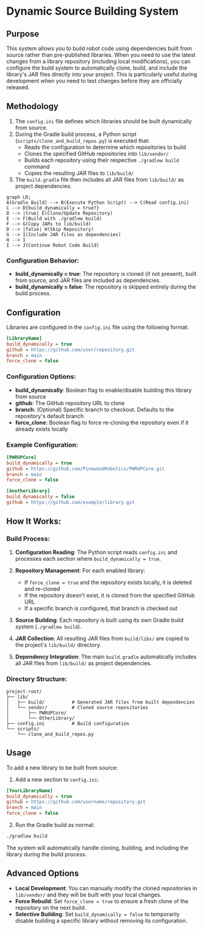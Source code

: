 # Dynamic Source Building System

## Purpose

This system allows you to build robot code using dependencies built from source rather than pre-published libraries. When you need to use the latest changes from a library repository (including local modifications), you can configure the build system to automatically clone, build, and include the library's JAR files directly into your project. This is particularly useful during development when you need to test changes before they are officially released.

## Methodology

1. The `config.ini` file defines which libraries should be built dynamically from source.
2. During the Gradle build process, a Python script (`scripts/clone_and_build_repos.py`) is executed that:
   - Reads the configuration to determine which repositories to build
   - Clones the specified GitHub repositories into `lib/vendor/`
   - Builds each repository using their respective `./gradlew build` command
   - Copies the resulting JAR files to `lib/build/`
3. The `build.gradle` file then includes all JAR files from `lib/build/` as project dependencies.

```mermaid
graph LR;
A(Gradle Build) --> B(Execute Python Script) --> C(Read config.ini)
C --> D{build_dynamically = true?}
D --> |true| E(Clone/Update Repository)
E --> F(Build with ./gradlew build)
F --> G(Copy JARs to lib/build)
D --> |false| H(Skip Repository)
G --> I(Include JAR files as dependencies)
H --> I
I --> J(Continue Robot Code Build)
```

### Configuration Behavior:
- **build_dynamically = true**: The repository is cloned (if not present), built from source, and JAR files are included as dependencies.
- **build_dynamically = false**: The repository is skipped entirely during the build process.

## Configuration

Libraries are configured in the `config.ini` file using the following format:

```ini
[LibraryName]
build_dynamically = true
github = https://github.com/user/repository.git
branch = main
force_clone = false
```

### Configuration Options:
- **build_dynamically**: Boolean flag to enable/disable building this library from source
- **github**: The GitHub repository URL to clone
- **branch**: (Optional) Specific branch to checkout. Defaults to the repository's default branch
- **force_clone**: Boolean flag to force re-cloning the repository even if it already exists locally

### Example Configuration:
```ini
[PWRUPCore]
build_dynamically = true
github = https://github.com/PinewoodRobotics/PWRUPCore.git
branch = main
force_clone = false

[AnotherLibrary]
build_dynamically = false
github = https://github.com/example/library.git
```

## How It Works:

### Build Process:

1. **Configuration Reading**: The Python script reads `config.ini` and processes each section where `build_dynamically = true`.

2. **Repository Management**: For each enabled library:
   - If `force_clone = true` and the repository exists locally, it is deleted and re-cloned
   - If the repository doesn't exist, it is cloned from the specified GitHub URL
   - If a specific branch is configured, that branch is checked out

3. **Source Building**: Each repository is built using its own Gradle build system (`./gradlew build`).

4. **JAR Collection**: All resulting JAR files from `build/libs/` are copied to the project's `lib/build/` directory.

5. **Dependency Integration**: The main `build.gradle` automatically includes all JAR files from `lib/build/` as project dependencies.

### Directory Structure:
```
project-root/
├── lib/
│   ├── build/          # Generated JAR files from built dependencies
│   └── vendor/         # Cloned source repositories
│       ├── PWRUPCore/
│       └── OtherLibrary/
├── config.ini          # Build configuration
└── scripts/
    └── clone_and_build_repos.py
```

## Usage

To add a new library to be built from source:

1. Add a new section to `config.ini`:
```ini
[YourLibraryName]
build_dynamically = true
github = https://github.com/username/repository.git
branch = main
force_clone = false
```

2. Run the Gradle build as normal:
```bash
./gradlew build
```

The system will automatically handle cloning, building, and including the library during the build process.

## Advanced Options

- **Local Development**: You can manually modify the cloned repositories in `lib/vendor/` and they will be built with your local changes.
- **Force Rebuild**: Set `force_clone = true` to ensure a fresh clone of the repository on the next build.
- **Selective Building**: Set `build_dynamically = false` to temporarily disable building a specific library without removing its configuration.

